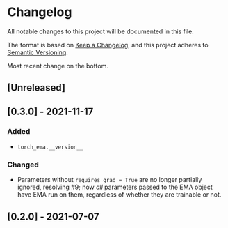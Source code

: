 # Changelog
All notable changes to this project will be documented in this file.

The format is based on [Keep a Changelog](https://keepachangelog.com/en/1.0.0/),
and this project adheres to [Semantic Versioning](https://semver.org/spec/v2.0.0.html).

Most recent change on the bottom.

## [Unreleased]

## [0.3.0] - 2021-11-17
### Added
- `torch_ema.__version__`

### Changed
- Parameters without `requires_grad = True` are no longer partially ignored, resolving #9; now *all* parameters passed to the EMA object have EMA run on them, regardless of whether they are trainable or not. 

## [0.2.0] - 2021-07-07